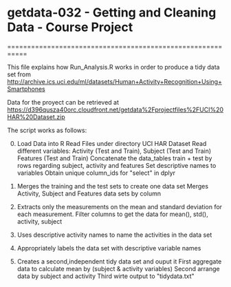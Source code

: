 # getdata-032 - Getting and Cleaning Data - Course Project
===========================================================

This file explains how Run_Analysis.R works in order to produce a tidy data set from
http://archive.ics.uci.edu/ml/datasets/Human+Activity+Recognition+Using+Smartphones

Data for the proyect can be retrieved at 
https://d396qusza40orc.cloudfront.net/getdata%2Fprojectfiles%2FUCI%20HAR%20Dataset.zip

The script works as follows:

0. Load Data into R
Read Files under directory UCI HAR Dataset
Read different variables: Activity (Test and Train), Subject (Test and Train) Features (Test and Train)
Concatenate the data_tables train + test by rows regarding subject, activity and features
Set descriptive names to variables
Obtain unique column_ids for "select" in dplyr

1. Merges the training and the test sets to create one data set
Merges Activity, Subject and Features data sets by column

2. Extracts only the measurements on the mean and standard deviation for each measurement.
Filter columns to get the data for mean(), std(), activity, subject

3. Uses descriptive activity names to name the activities in the data set

4. Appropriately labels the data set with descriptive variable names

5. Creates a second,independent tidy data set and ouput it
First aggregate data to calculate mean by (subject & activity variables)
Second arrange data by subject and activity
Third wirte output to "tidydata.txt"
